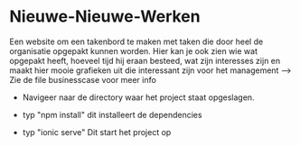 # Nieuwe-Nieuwe-Werken
Een website om een takenbord te maken met taken die door heel de organisatie opgepakt kunnen worden. Hier kan je ook zien wie wat opgepakt heeft, hoeveel tijd hij eraan besteed, wat zijn interesses zijn en maakt hier mooie grafieken uit die interessant zijn voor het management --> Zie de file businesscase voor meer info

* Navigeer naar de directory waar het project staat opgeslagen.

* typ "npm install" dit installeert de dependencies

* typ "ionic serve" Dit start het project op
